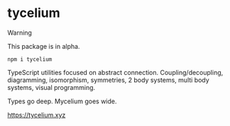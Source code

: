 # tycelium

> [!WARNING]
> This package is in alpha.
> 

```
npm i tycelium
```

TypeScript utilities focused on abstract connection. Coupling/decoupling, diagramming, isomorphism, symmetries, 2 body systems, multi body systems, visual programming.

Types go deep. Mycelium goes wide.

https://tycelium.xyz
